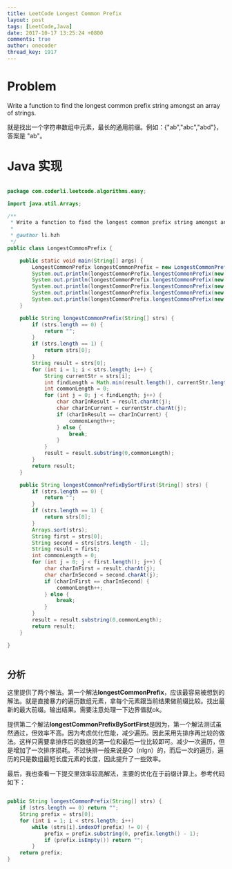 ```yaml
---
title: LeetCode Longest Common Prefix
layout: post
tags: [LeetCode,Java]
date: 2017-10-17 13:25:24 +0800
comments: true
author: onecoder
thread_key: 1917
---
```

# Problem

Write a function to find the longest common prefix string amongst an array of strings.

就是找出一个字符串数组中元素，最长的通用前缀。例如：{"ab","abc","abd"}，答案是 "ab"。

<!--break-->

# Java 实现

``` java

package com.coderli.leetcode.algorithms.easy;

import java.util.Arrays;

/**
 * Write a function to find the longest common prefix string amongst an array of strings.
 *
 * @author li.hzh
 */
public class LongestCommonPrefix {

    public static void main(String[] args) {
        LongestCommonPrefix longestCommonPrefix = new LongestCommonPrefix();
        System.out.println(longestCommonPrefix.longestCommonPrefix(new String[]{"a"}));
        System.out.println(longestCommonPrefix.longestCommonPrefix(new String[]{"a", "ab", "abc"}));
        System.out.println(longestCommonPrefix.longestCommonPrefix(new String[]{"abc", "ab", "abc"}));
        System.out.println(longestCommonPrefix.longestCommonPrefix(new String[]{"abd", "ab", "abc"}));
        System.out.println(longestCommonPrefix.longestCommonPrefix(new String[]{"a", "b", "c"}));
    }

    public String longestCommonPrefix(String[] strs) {
        if (strs.length == 0) {
            return "";
        }
        if (strs.length == 1) {
            return strs[0];
        }
        String result = strs[0];
        for (int i = 1; i < strs.length; i++) {
            String currentStr = strs[i];
            int findLength = Math.min(result.length(), currentStr.length());
            int commonLength = 0;
            for (int j = 0; j < findLength; j++) {
                char charInResult = result.charAt(j);
                char charInCurrent = currentStr.charAt(j);
                if (charInResult == charInCurrent) {
                    commonLength++;
                } else {
                    break;
                }
            }
            result = result.substring(0,commonLength);
        }
        return result;
    }

    public String longestCommonPrefixBySortFirst(String[] strs) {
        if (strs.length == 0) {
            return "";
        }
        if (strs.length == 1) {
            return strs[0];
        }
        Arrays.sort(strs);
        String first = strs[0];
        String second = strs[strs.length - 1];
        String result = first;
        int commonLength = 0;
        for (int j = 0; j < first.length(); j++) {
            char charInFirst = result.charAt(j);
            char charInSecond = second.charAt(j);
            if (charInFirst == charInSecond) {
                commonLength++;
            } else {
                break;
            }
        }
        result = result.substring(0,commonLength);
        return result;
    }

}



```

## 分析

这里提供了两个解法。第一个解法**longestCommonPrefix**，应该最容易被想到的解法。就是直接暴力的遍历数组元素，拿每个元素跟当前结果做前缀比较。找出最新的最大前缀。输出结果。需要注意处理一下边界值就ok。

提供第二个解法**longestCommonPrefixBySortFirst**是因为，第一个解法测试虽然通过，但效率不高。因为考虑优化性能，减少遍历。因此采用先排序再比较的做法。这样只需要拿排序后的数组的第一位和最后一位比较即可。减少一次遍历，但是增加了一次排序损耗。不过快排一般来说是O（nlgn）的，而后一次的遍历，遍历的只是数组最短长度元素的长度，因此提升了一些效率。

最后，我也查看一下提交里效率较高解法，主要的优化在于前缀计算上。参考代码如下：

```java

public String longestCommonPrefix(String[] strs) {
    if (strs.length == 0) return "";
    String prefix = strs[0];
    for (int i = 1; i < strs.length; i++)
        while (strs[i].indexOf(prefix) != 0) {
            prefix = prefix.substring(0, prefix.length() - 1);
            if (prefix.isEmpty()) return "";
        }        
    return prefix;
}

```